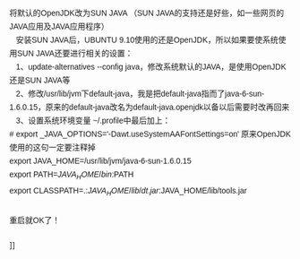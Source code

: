 <span style="font-family: 宋体, arial, sans-serif; font-size: 14px; line-height: 24px;">将默认的OpenJDK改为SUN JAVA （SUN JAVA的支持还是好些，如一些网页的JAVA应用及JAVA应用程序）<br />&nbsp;&nbsp; 安装SUN JAVA后，UBUNTU 9.10使用的还是OpenJDK，所以如果要使系统使用SUN JAVA还要进行相关的设置：<br />&nbsp;&nbsp; 1、update-alternatives --config java，修改系统默认的JAVA，是使用OpenJDK还是SUN JAVA等<br />&nbsp;&nbsp; 2、修改/usr/lib/jvm下default-java，我是把default-java指而了java-6-sun-1.6.0.15，原来的default-java改名为default-java.openjdk以备以后需要时改再回来<br />&nbsp;&nbsp; 3、设置系统环境变量 ~/.profile中最后加上：<br /># export _JAVA_OPTIONS='-Dawt.useSystemAAFontSettings=on' 原来OpenJDK使用的这句一定要注释掉<br />export JAVA_HOME=/usr/lib/jvm/java-6-sun-1.6.0.15<br />export PATH=$JAVA_HOME/bin:$PATH<br />export CLASSPATH=.:$JAVA_HOME/lib/dt.jar:$JAVA_HOME/lib/tools.jar<br /><br />重启就OK了！<br /><br /></span>]]